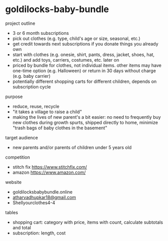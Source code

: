 # goldilocks-baby-bundle

project outline

- 3 or 6 month subscriptions
- pick out clothes (e.g. type, child's age or size, seasonal, etc.)
- get credit towards next subscriptions if you donate things you already own
- start with clothes (e.g. onesie, shirt, pants, dress, jacket, shoes, hat, etc.) and add toys, carriers, costumes, etc. later on
- priced by bundle for clothes, not individual items. other items may have one-time option (e.g. Halloween) or return in 30 days without charge (e.g. baby carrier)
- potentially different shopping carts for different children, depends on subscription cycle


purpose

- reduce, reuse, recycle
- "it takes a village to raise a child"
- making the lives of new parent's a bit easier: no need to frequently buy new clothes during growth spurts, shipped directly to home, minimize "trash bags of baby clothes in the basement" 


target audience

- new parents and/or parents of children under 5 years old


competition

- stitch fix https://www.stitchfix.com/
- amazon https://www.amazon.com/


website

- goldilocksbabybundle.online
- atharvadhupkar18@gmail.com
- Shellyourclothes4-4


tables

- shopping cart: category with price, items with count, calculate subtotals and total
- subscription: length, cost
